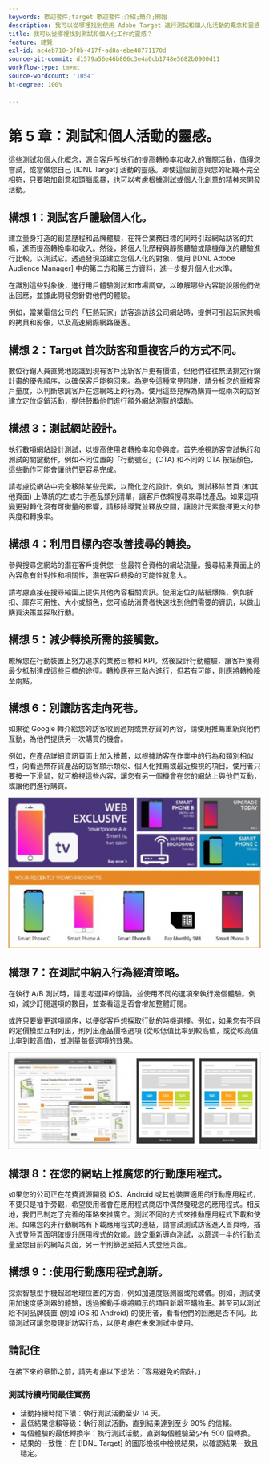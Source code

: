 ```yaml
---
keywords: 歡迎套件;target 歡迎套件;介紹;簡介;開始
description: 我可以從哪裡找到使用 Adobe Target 進行測試和個人化活動的概念和靈感？
title: 我可以從哪裡找到測試和個人化工作的靈感？
feature: 總覽
exl-id: ac4eb710-3f8b-417f-ad8a-ebe48771170d
source-git-commit: d1579a56e46b806c3e4a0cb1748e5682b0900d11
workflow-type: tm+mt
source-wordcount: '1054'
ht-degree: 100%

---
```


# 第 5 章：測試和個人活動的靈感。

這些測試和個人化概念，源自客戶所執行的提高轉換率和收入的實際活動，值得您嘗試，或當做您自己 [!DNL Target] 活動的靈感。即使這個創意與您的組織不完全相符，只要略加創意和頭腦風暴，也可以考慮根據測試或個人化創意的精神來開發活動。

## 構想 1：測試客戶體驗個人化。

建立量身打造的創意歷程和品牌體驗，在符合業務目標的同時引起網站訪客的共鳴，進而提高轉換率和收入。然後，將個人化歷程與靜態體驗或隨機傳送的體驗進行比較，以測試它。透過發現並建立您個人化的對象，使用 [!DNL Adobe Audience Manager] 中的第二方和第三方資料，進一步提升個人化水準。

在識別這些對象後，進行用戶體驗測試和市場調查，以瞭解哪些內容能說服他們做出回應，並據此開發您針對他們的體驗。

例如，當某電信公司的「狂熱玩家」訪客造訪該公司網站時，提供可引起玩家共鳴的拷貝和影像，以及高速網際網路優惠。

## 構想 2：Target 首次訪客和重複客戶的方式不同。

數位行銷人員直覺地認識到現有客戶比新客戶更有價值，但他們往往無法排定行銷計畫的優先順序，以確保客戶能夠回來。為避免這種常見陷阱，請分析您的重複客戶量度，以判斷忠誠客戶在您網站上的行為。使用這些見解為購買一或兩次的訪客建立定位促銷活動，提供鼓勵他們進行額外網站瀏覽的獎勵。

## 構想 3：測試網站設計。

執行數項網站設計測試，以提高使用者轉換率和參與度。首先檢視訪客嘗試執行和測試的關鍵動作，例如不同位置的「行動號召」(CTA) 和不同的 CTA 按鈕顏色，這些動作可能會讓他們更容易完成。

請考慮從網站中完全移除某些元素，以簡化您的設計。例如，測試移除首頁 (和其他頁面) 上傳統的左或右手產品類別清單，讓客戶依賴搜尋來尋找產品。如果這項變更對轉化沒有可衡量的影響，請移除導覽並釋放空間，讓設計元素發揮更大的參與度和轉換率。

## 構想 4：利用目標內容改善搜尋的轉換。

參與搜尋您網站的潛在客戶提供您一些最符合資格的網站流量。搜尋結果頁面上的內容愈有針對性和相關性，潛在客戶轉換的可能性就愈大。

請考慮直接在搜尋縮圖上提供其他內容相關資訊。使用定位的貼紙爆條，例如折扣、庫存可用性、大小或顏色，您可協助消費者快速找到他們需要的資訊，以做出購買決策並採取行動。

## 構想 5：減少轉換所需的接觸數。

瞭解您在行動裝置上努力追求的業務目標和 KPI。然後設計行動體驗，讓客戶獲得最少抵制達成這些目標的途徑。轉換應在三點內進行，但若有可能，則應將轉換降至兩點。

## 構想 6：別讓訪客走向死巷。

如果從 Google 轉介給您的訪客收到過期或無存貨的內容，請使用推薦重新與他們互動，為他們提供另一次購買的機會。

例如，在產品詳細資訊頁面上加入推薦，以根據訪客在作業中的行為和類別相似性，向看過無存貨產品的訪客顯示類似、個人化推薦或最近檢視的項目。使用者只要按一下滑鼠，就可檢視這些內容，讓您有另一個機會在您的網站上與他們互動，或讓他們進行購買。

![Recommendations 插圖](/help/c-intro/assets/recs-illustration.png)

## 構想 7：在測試中納入行為經濟策略。

在執行 A/B 測試時，請思考選擇的悖論，並使用不同的選項來執行幾個體驗。例如，減少訂閱選項的數目，並查看這是否會增加整體訂閱。

或許只要變更選項順序，以便從客戶想採取行動的時機選擇。例如，如果您有不同的定價模型互相列出，則列出產品價格選項 (從較低值比率到較高值，或從較高值比率到較高值)，並測量每個選項的效果。

![行為策略插圖](/help/c-intro/assets/behavioral.png)

## 構想 8：在您的網站上推廣您的行動應用程式。

如果您的公司正在花費資源開發 iOS、Android 或其他裝置適用的行動應用程式，不要只是袖手旁觀，希望使用者會在應用程式商店中偶然發現您的應用程式。相反地，我們已制定了完善的策略來推廣它。測試不同的方式來推動應用程式下載和使用。如果您的非行動網站有下載應用程式的連結，請嘗試測試訪客進入首頁時，插入式登陸頁面明確提升應用程式的效能。設定重新導向測試，以篩選一半的行動流量至您目前的網站頁面，另一半則篩選至插入式登陸頁面。

## 構想 9：:使用行動應用程式創新。

探索智慧型手機超越地理位置的方面，例如加速度感測器或陀螺儀。例如，測試使用加速度感測器的體驗，透過搖動手機將顯示的項目新增至購物車。甚至可以測試給不同品牌裝置 (例如 iOS 和 Android) 的使用者，看看他們的回應是否不同。此類測試可讓您發現新訪客行為，以便考慮在未來測試中使用。

## 請記住

在接下來的章節之前，請先考慮以下想法：「容易避免的陷阱。」

### 測試持續時間最佳實務

* 活動持續時間下限：執行測試活動至少 14 天。
* 最低結果信賴等級：執行測試活動，直到結果達到至少 90% 的信賴。
* 每個體驗的最低轉換率：執行測試活動，直到每個體驗至少有 500 個轉換。
* 結果的一致性：在 [!DNL Target] 的圖形檢視中檢視結果，以確認結果一致且穩定。
